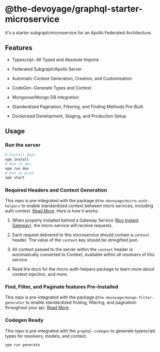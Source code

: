 # @the-devoyage/graphql-starter-microservice

It's a starter subgraph/microservice for an Apollo Federated Architecture.

## Features

- Typescript - All Typed and Absolute Imports

- Federated Subgraph/Apollo Server

- Automatic Context Generation, Creation, and Customization

- CodeGen - Generate Types and Context

- Mongoose/Mongo DB Integration

- Standardized Pagination, Filtering, and Finding Methods Pre-Built

- Dockerized Development, Staging, and Production Setup

## Usage

### Run the server

```bash
# Install Deps
npm install
# Run in dev
npm run dev
# Run in prod
npm start
```

### Required Headers and Context Generation

This repo is pre-integrated with the package `@the-devoyage/micro-auth-helpers` to enable standardized context between micro services, including auth context. [Read More](https://github.com/The-Devoyage/micro-auth-helpers). Here is how it works:

1. When properly installed behind a Gateway Service ([Buy Instant Gateway](https://basetools.io/checkout/XGUVNNGr)), the micro-service will receive requests.

2. Each request delivered to this microservice should contain a `context` header. The value of the `context` key should be stringified json.

3. All context passed to the server within the `context` header is automatically converted to Context, available within all resolvers of this service.

4. Read the docs for the micro-auth-helpers package to learn more about context injection, and more.

### Find, Filter, and Paginate features Pre-Installed

This repo is pre-integrated with the package `@the-devoyage/mongo-filter-generator` to enable standardized finding, filtering, and pagination throughout your api. [Read More](https://github.com/The-Devoyage/mongo-filter-generator/packages/1228449).

### Codegen Ready

This repo is pre-integrated with the `graphql-codegen` to generate typescript types for resolvers, models, and context.

```bash
npm run generate
```

